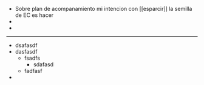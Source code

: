 - Sobre plan de acompanamiento
  mi intencion con [[esparcir]] la semilla de EC es hacer
-
-
- ---
- dsafasdf
- dasfasdf
	- fsadfs
		- sdafasd
	- fadfasf
-
